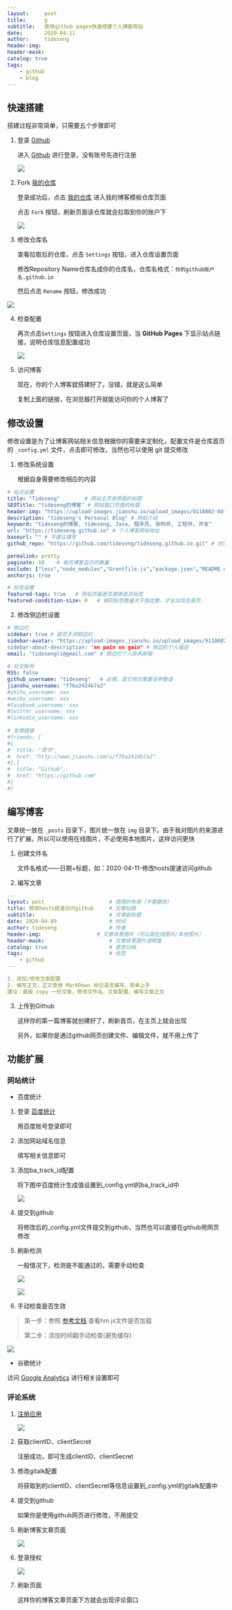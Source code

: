 ```yaml
---
layout:     post
title:      g
subtitle:   使用github pages快速搭建个人博客网站
date:       2020-04-11
author:     tideseng
header-img: 
header-mask: 
catalog: true
tags:
    - github
    - blog
---
```


## 快速搭建

搭建过程非常简单，只需要五个步骤即可

1.  登录 [Github](https://github.com/login)

    进入 [Github](https://github.com/login) 进行登录，没有账号先进行注册
  
    ![](https://upload-images.jianshu.io/upload_images/9110802-e80a1d0bc4007655.png)

2.  Fork [我的仓库](https://github.com/tideseng/tideseng.github.io)

    登录成功后，点击 [我的仓库](https://github.com/tideseng/tideseng.github.io) 进入我的博客模板仓库页面

    点击 `Fork` 按钮，刷新页面该仓库就会拉取到你的账户下

    ![](https://upload-images.jianshu.io/upload_images/9110802-507e6d2a23321b58.png)

3.  修改仓库名

    查看拉取后的仓库，点击 `Settings` 按钮，进入仓库设置页面

    修改Repository Name仓库名成你的仓库名，仓库名格式：`你的github账户名.github.io`

    然后点击 `Rename` 按钮，修改成功

   ![](https://upload-images.jianshu.io/upload_images/9110802-02ef902bbce4b372.png)

4.  检查配置

    再次点击`Settings` 按钮进入仓库设置页面，当 **GitHub Pages** 下显示站点链接，说明仓库信息配置成功

    ![](https://upload-images.jianshu.io/upload_images/9110802-80edc44aeaa83b0f.png)

5.  访问博客

    现在，你的个人博客就搭建好了，没错，就是这么简单

    复制上面的链接，在浏览器打开就能访问你的个人博客了

## 修改设置

修改设置是为了让博客网站相关信息根据你的需要来定制化，配置文件是仓库首页的 `_config.yml` 文件，点击即可修改，当然也可以使用 git 提交修改

1.  修改系统设置

    根据自身需要修改相应的内容

   ```yaml
   # 站点设置
   title: "Tideseng" 		# 网站主页背景图的标题
   SEOTitle: "tideseng的博客" # 网站窗口页面的标题
   header-img: "https://upload-images.jianshu.io/upload_images/9110802-0df29ac6fb7651ed.jpg" # 主页背景图，可以用本地图片(img/xxx.jpg) 或在线图片
   description: "tideseng's Personal Blog" # 网站介绍
   keyword: "tideseng的博客, tideseng, Java, 程序员, 架构师, 工程师, 开发"
   url: "https://tideseng.github.io" # 个人博客网站地址
   baseurl: "" # 不建议填写
   github_repo: "https://github.com/tideseng/tideseng.github.io.git" # 对应的仓库页面
   
   permalink: pretty
   paginate: 10    # 每页博客显示的数量
   exclude: ["less","node_modules","Gruntfile.js","package.json","README.md"]
   anchorjs: true
   
   # 标签设置
   featured-tags: true   # 网站页面是否使用首页标签
   featured-condition-size: 0   # 相同标签数量大于指定数，才会出现在首页
   ```

2.  修改侧边栏设置

 ```yaml
 # 侧边栏
 sidebar: true # 是否关闭侧边栏
 sidebar-avatar: "https://upload-images.jianshu.io/upload_images/9110802-d63f5973fce57458.jpg”   # 侧边栏个人头像，可以使用本地图片(img/xxx.jpg)
 sidebar-about-description: "on pain on gain" # 侧边栏个人描述
 email: "tidesengli@gmail.com" # 侧边栏个人联系邮箱
   
 # 社交账号
 RSS: false
 github_username: "tideseng"   # 必填，其它地方需要该参数值
 jianshu_username: "f76a2424b7a2"
 #zhihu_username: xxx
 #weibo_username: xxx
 #facebook_username: xxx
 #twitter_username: xxx
 #linkedin_username: xxx
   
 # 友情链接
 #friends: [
 #{
 #  title: "简书",
 #  href: "http://www.jianshu.com/u/f76a2424b7a2"
 #},{
 #  title: "Github",
 #  href: "https://github.com"
 #}
 #]
 ```

## 编写博客

文章统一放在 `_posts` 目录下，图片统一放在 `img` 目录下。由于我对图片的来源进行了扩展，所以可以使用在线图片，不必使用本地图片，这样访问更快

1.  创建文件名

    文件名格式——日期+标题，如：2020-04-11-修改hosts提速访问github

2.  编写文章

   ```yml
   ---
   layout: post   					# 使用的布局（不需要改）
   title: 修改hosts提速访问github 	# 文章标题 
   subtitle:    					# 文章副标题
   date: 2020-04-09 				# 时间
   author: tideseng 				# 作者
   header-img: 					# 文章背景图片（可以是在线图片/本地图片）
   header-mask: 					# 文章背景图片透明度
   catalog: true 					# 是否归档
   tags:							# 标签
       - github
   ---
   
   1. 添加/修改文章配置
   2. 编写正文，正文使用 MarkDown 标记语言编写，简单上手
   建议：直接 copy 一份文章，修改文件名、文章配置、编写文章正文
   ```

3.  上传到Github

    这样你的第一篇博客就创建好了，刷新首页，在主页上就会出现

    另外，如果你是通过github网页创建文件、编辑文件，就不用上传了

## 功能扩展

### 网站统计

*   百度统计

1.  登录 [百度统计](http://tongji.baidu.com/web/welcome/login)

    用百度账号登录即可

2. 添加网站域名信息

   填写相关信息即可

3. 添加ba_track_id配置

   将下图中百度统计生成值设置到_config.yml的ba_track_id中

   ![](https://upload-images.jianshu.io/upload_images/9110802-f04721dd0467f461.png)

4. 提交到github

   将修改后的_config.yml文件提交到github，当然也可以直接在github用网页修改

5. 刷新检测

   一般情况下，检测是不能通过的，需要手动检查

   ![](https://upload-images.jianshu.io/upload_images/9110802-8d70db70a1324767.png)

   ![](https://upload-images.jianshu.io/upload_images/9110802-e5374e0bf977e59e.png)

6. 手动检查是否生效

> 第一步：参照 [参考文档](https://tongji.baidu.com/web/help/article?id=93&type=0) 查看hm.js文件是否加载
> 
> 第二步：添加时间戳手动检查(避免缓存)

  ![](https://upload-images.jianshu.io/upload_images/9110802-210b06783989422c.png)  

*   谷歌统计

访问 [Google Analytics](http://www.google.cn/analytics/) 进行相关设置即可

### 评论系统

1.  [注册应用](https://github.com/settings/applications/new)

    ![](https://upload-images.jianshu.io/upload_images/9110802-e2143183530fbe73.png)

2.  获取clientID、clientSecret

    注册成功，即可生成clientID、clientSecret

3.  修改gitalk配置

    将获取到的clientID、clientSecret等信息设置到_config.yml的gitalk配置中

4.  提交到github

    如果你是使用github网页进行修改，不用提交

5.  刷新博客文章页面

    ![](https://upload-images.jianshu.io/upload_images/9110802-d136dc1fbac4df12.png)

6.  登录授权

    ![](https://upload-images.jianshu.io/upload_images/9110802-0bd77ebd5bcae8ba.png)

7.  刷新页面

    这样你的博客文章页面下方就会出现评论窗口
